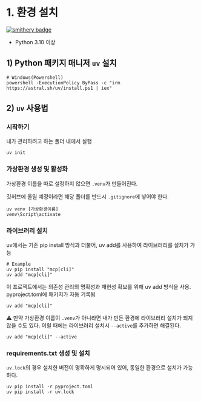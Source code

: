 # 1. 환경 설치
[![smithery badge](https://smithery.ai/badge/@steadywing/mcp_test)](https://smithery.ai/server/@steadywing/mcp_test)

* Python 3.10 이상

## 1) Python 패키지 매니저 `uv` 설치

```
# Windows(Powershell)
powershell -ExecutionPolicy ByPass -c "irm https://astral.sh/uv/install.ps1 | iex"
```

## 2) `uv` 사용법

### 시작하기

내가 관리하려고 하는 폴더 내에서 실행

```
uv init
```

### 가상환경 생성 및 활성화

가상환경 이름을 따로 설정하지 않으면 `.venv`가 만들어진다. 

깃허브에 올릴 예정이라면 해당 폴더를 반드시 `.gitignore`에 넣어야 한다. 

```
uv venv [가상환경이름]
venv\Script\activate
```

### 라이브러리 설치

uv에서는 기존 pip install 방식과 더불어, uv add를 사용하여 라이브러리를 설치가 가능

```
# Example
uv pip install "mcp[cli]"
uv add "mcp[cli]"
```

이 프로젝트에서는 의존성 관리의 명확성과 재현성 확보를 위해 uv add 방식을 사용. pyproject.toml에 패키지가 자동 기록됨

```
uv add "mcp[cli]"
```

⚠️ 만약 가상환경 이름이 `.venv`가 아니라면 내가 만든 환경에 라이브러리 설치가 되지 않을 수도 있다. 이럴 때에는 라이브러리 설치시 `--active`를 추가하면 해결된다. 

```
uv add "mcp[cli]" --active
```

### requirements.txt 생성 및 설치

`uv.lock`의 경우 설치한 버전이 명확하게 명시되어 있어, 동일한 환경으로 설치가 가능하다. 

```
uv pip install -r pyproject.toml
uv pip install -r uv.lock
```
